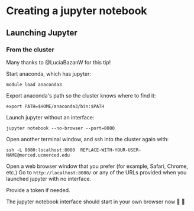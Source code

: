 # Creating a jupyter notebook

## Launching Jupyter

### From the cluster

Many thanks to @LuciaBazanW for this tip!

Start anaconda, which has jupyter:

```
module load anaconda3
```

Export anaconda's path so the cluster knows where to find it:

```
export PATH=$HOME/anaconda3/bin:$PATH
```

Launch jupyter without an interface:

```
jupyter notebook --no-browser --port=8080
```

Open another terminal window, and ssh into the cluster again with:

```
ssh -L 8080:localhost:8080  REPLACE-WITH-YOUR-USER-NAME@merced.ucmerced.edu
```

Open a web browser window that you prefer (for example, Safari, Chrome, etc.)
Go to `http://localhost:8080/` or any of the URLs provided when you launched jupyter with no interface.

Provide a token if needed.

The jupyter notebook interface should start in your own browser now 🎉 🚀


